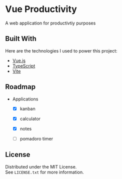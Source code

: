 # Vue Productivity
A web application for productivtiy purposes



<!-- TOOLS -->
## Built With

Here are the technologies I used to power this project:

* [Vue.js](https://vuejs.org/)
* [TypeScript](https://www.typescriptlang.org/)
* [Vite](https://vitejs.dev/)



<!-- ROADMAP -->
## Roadmap

- Applications
  - [x] kanban
  - [x] calculator
  - [x] notes
  - [ ] pomadoro timer



<!-- LICENSE -->
## License

Distributed under the MIT License.
<br />
See `LICENSE.txt` for more information.
